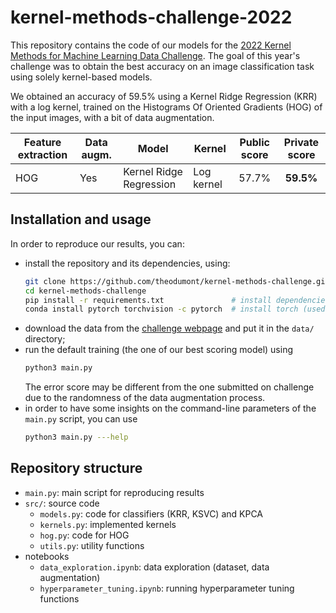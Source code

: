 # kernel-methods-challenge-2022

This repository contains the code of our models for the [2022 Kernel Methods for Machine Learning Data Challenge](https://www.kaggle.com/c/mva-mash-kernel-methods-2021-2022). The goal of this year's challenge was to obtain the best accuracy on an image classification task using solely kernel-based models.

We obtained an accuracy of 59.5% using a Kernel Ridge Regression (KRR) with a log kernel, trained on the Histograms Of Oriented Gradients (HOG) of the input images, with a bit of data augmentation.


| Feature extraction | Data augm. | Model                   | Kernel     | Public score | Private score |
| ------------------ | ----------------- | ----------------------- | ---------- |:------------:|:-------------:|
| HOG                | Yes               | Kernel Ridge Regression | Log kernel |   57.7%      |   **59.5%**   |

## Installation and usage
In order to reproduce our results, you can:
- install the repository and its dependencies, using:
    ```bash
    git clone https://github.com/theodumont/kernel-methods-challenge.git  # clone the repo
    cd kernel-methods-challenge
    pip install -r requirements.txt               # install dependencies
    conda install pytorch torchvision -c pytorch  # install torch (used for data augmentation)
    ```
- download the data from the [challenge webpage](https://www.kaggle.com/c/mva-mash-kernel-methods-2021-2022) and put it in the `data/` directory;
- run the default training (the one of our best scoring model) using
    ```bash
    python3 main.py
    ```
    The error score may be different from the one submitted on challenge due to the randomness of the data augmentation process.
- in order to have some insights on the command-line parameters of the `main.py` script, you can use
    ```bash
    python3 main.py ---help
    ```

## Repository structure
- `main.py`: main script for reproducing results
- `src/`: source code
    - `models.py`: code for classifiers (KRR, KSVC) and KPCA
    - `kernels.py`: implemented kernels
    - `hog.py`: code for HOG
    - `utils.py`: utility functions
- notebooks
    - `data_exploration.ipynb`: data exploration (dataset, data augmentation)
    - `hyperparameter_tuning.ipynb`: running hyperparameter tuning functions
